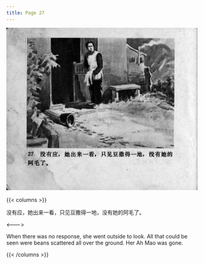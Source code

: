 ```yaml
---
title: Page 27
---
```


![zhufu panel](./../../images/zhufu/seifert0772_zf_0032_027.jpg)

{{< columns >}}

没有应，她出来一看，只见豆撒得一地，没有她的阿毛了。

<--->

When there was no response, she went outside to look. All that could be seen were beans scattered all over the ground. Her Ah Mao was gone.

{{< /columns >}}
